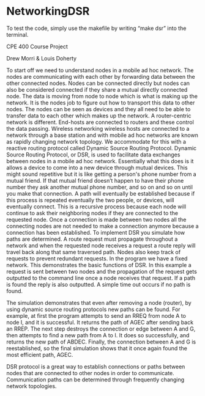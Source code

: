 # NetworkingDSR

To test the code, simply use the makefile by writing   “make dsr” into the terminal.

CPE 400 Course Project

Drew Morri & Louis Doherty

To start off we need to understand nodes in a mobile ad hoc network. The nodes are communicating with each other  by forwarding data between the other connected nodes. Nodes can be connected directly but nodes can also be considered connected if they share a mutual directly connected node. The data is moving from node to node which is what is making up the network. It is the nodes job to figure out how to transport this data to other nodes. The nodes can be seen as devices and they all need to be able to transfer data to each other which makes up the network. A router-centric network is different. End-hosts are connected to routers and these control the data passing. Wireless networking wireless hosts are connected to a network through a base station and with mobile ad hoc networks are known as rapidly changing network topology. We accommodate for this with a reactive routing protocol called Dynamic Source Routing Protocol. Dynamic Source Routing Protocol, or DSR,  is used to facilitate data exchanges between nodes in a mobile ad hoc network. Essentially what this does is it allows a device to come into a new device through mutual devices. This might sound repetitive but it is like getting a person's phone number from a mutual friend. If that mutual friend doesn’t happen to have their phone number they ask another mutual phone number, and so on and so on until you make that connection. A path will eventually be established because if this process is repeated eventually the two people, or devices, will eventually connect. This is a recursive process because each node will continue to ask their neighboring nodes if they are connected to the requested node. Once a connection is made between two nodes all the connecting nodes are not needed to make a connection anymore because a connection has been established. To implement DSR you simulate how paths are determined. A route request must propagate throughout a network and when the requested node receives a request a route reply will travel back along that same traversed path. Nodes also keep track of requests to prevent redundant requests. In the program we have a fixed network. This demonstrates the basic functions of DSR. In this example a request is sent between two nodes and the propagation of the request gets outputted to the command line once a node receives that request. If a path is found the reply is also outputted. A simple time out occurs if no path is found.


The simulation demonstrates that even after removing a node (router), by using dynamic source routing protocols new paths can be found. For example, at first the program attempts to send an RREQ from node A to node I, and it is successful. It returns the path of AGEC after sending back an RREP. The next step destroys the connection or edge between A and G, then attempts to find a new path from A to I. It does so successfully, and returns the new path of ABDEC. Finally, the connection between A and G is reestablished, so the final simulation shows that it once again found the most efficient path, AGEC. 

DSR protocol is a great way to establish connections or paths between nodes that are connected to other nodes in order to communicate. Communication paths can be determined through frequently changing network topologies. 


